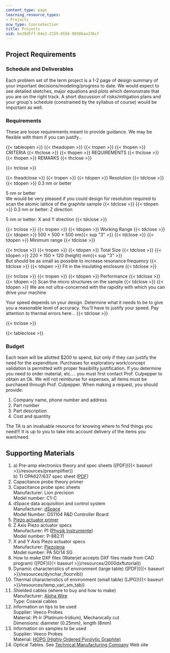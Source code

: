 ```yaml
---
content_type: page
learning_resource_types:
- Projects
ocw_type: CourseSection
title: Projects
uid: be39d5ff-04e2-2159-0556-9858baa236cf
---
```


Project Requirements
--------------------

### Schedule and Deliverables

Each problem set of the term project is a 1-2 page of design summary of your important decisions/modeling/progress to date. We would expect to see detailed sketches, major equations and plots which demonstrate that you are on the right track. A short discussion of risks/mitigation plans and your group's schedule (constrained by the syllabus of course) would be important as well.

### Requirements

These are loose requirements meant to provide guidance. We may be flexible with them if you can justify…

{{< tableopen >}}
{{< theadopen >}}
{{< tropen >}}
{{< thopen >}}
CRITERIA
{{< thclose >}}
{{< thopen >}}
REQUIREMENTS
{{< thclose >}}
{{< thopen >}}
REMARKS
{{< thclose >}}

{{< trclose >}}

{{< theadclose >}}
{{< tropen >}}
{{< tdopen >}}
Resolution
{{< tdclose >}}
{{< tdopen >}}
0.3 nm or better  
  
5 nm or better  
We would be very pleased if you could design for resolution required to scan the atomic lattice of the graphite sample
{{< tdclose >}}
{{< tdopen >}}
0.3 nm or better: Z direction  
  
5 nm or better: X and Y direction
{{< tdclose >}}

{{< trclose >}}
{{< tropen >}}
{{< tdopen >}}
Working Range
{{< tdclose >}}
{{< tdopen >}}
500 × 500 × 500 nm{{< sup "3" >}}
{{< tdclose >}}
{{< tdopen >}}
Minimum range
{{< tdclose >}}

{{< trclose >}}
{{< tropen >}}
{{< tdopen >}}
Total Size
{{< tdclose >}}
{{< tdopen >}}
220 × 150 × 120 (height) mm{{< sup "3" >}}  
But should be as small as possible to increase resonance frequency
{{< tdclose >}}
{{< tdopen >}}
Fit in the insulating enclosure
{{< tdclose >}}

{{< trclose >}}
{{< tropen >}}
{{< tdopen >}}
Performance
{{< tdclose >}}
{{< tdopen >}}
Scan the micro structures on the sample
{{< tdclose >}}
{{< tdopen >}}
We are not ultra-concerned with the rapidity with which you can drive your machine  
  
Your speed depends on your design. Determine what it needs to be to give you a reasonable level of accuracy. You'll have to justify your speed. Pay attention to thermal errors here…
{{< tdclose >}}

{{< trclose >}}

{{< tableclose >}}

### Budget

Each team will be allotted $200 to spend, but only if they can justify the need for the expenditure. Purchases for exploratory work/concept validation is permitted with proper feasibility justification. If you determine you need to order material, etc…. you must first contact Prof. Culpepper to obtain an Ok. We will not reimburse for expenses, all items must be purchased through Prof. Culpepper. When making a request, you should provide:

1.  Company name, phone number and address
2.  Part number
3.  Part description
4.  Cost and quantity

The TA is an invaluable resource for knowing where to find things you need!!! It is up to you to take into account delivery of the items you want/need.

Supporting Materials
--------------------

1.  a) Pre-amp electronics theory and spec sheets ([PDF]({{< baseurl >}}/resources/preamplifier))  
    b) TI OPA627/637 spec sheet ([PDF](http://focus.ti.com/lit/ds/symlink/opa627.pdf))
2.  Capacitance probe theory primer
3.  Capacitance probe spec sheets  
    Manufacturer: Lion precision  
    Model number: C1-C
4.  dSpace data acquisition and control system  
    Manufacturer: [dSpace](http://www.dspace.de/)  
    Model Number: DS1104 R&D Controller Board
5.  [Piezo actuator primer](https://www.pi-usa.us/en/products/piezo-actuators-stacks-benders-tubes/)
6.  Z Axis Piezo actuator specs  
    Manufacturer: PI ([Physik Instrumente](https://www.physikinstrumente.com/en/))  
    Model number: P-882.11
7.  X and Y Axis Piezo actuator specs  
    Manufacturer: [Piezojena](http://www.piezojena.com/)  
    Model number: PA 50/14 SG
8.  How to make DXF files (Waterjet accepts DXF files made from CAD program) ([PDF]({{< baseurl >}}/resources/2000dxftutorial))
9.  Dynamic characteristics of environment (large table) ([PDF]({{< baseurl >}}/resources/dynchar_floorvib))
10.  Thermal characteristics of environment (small table) ([JPG]({{< baseurl >}}/resources/temp_vari_sm_tab))
11.  Shielded cables (where to buy and how to make)  
    Manufacturer: [Alpha Wire](http://www.alphawire.com/)  
    Type: Coaxial cables 
12.  Information on tips to be used  
    Supplier: Veeco Probes  
    Material: Pt-Ir (Platinum-Iridium), Mechanically cut  
    Dimensions: diameter (0.25mm), length (8mm)
13.  Information on samples to be used  
    Supplier: Veeco Probes  
    Material: [HOPG (Highly Ordered Pyrolytic Graphite)](https://www.2spi.com/category/hopg/)
14.  Optical Tables. See [Technical Manufacturing Company](http://www.techmfg.com/) Web site